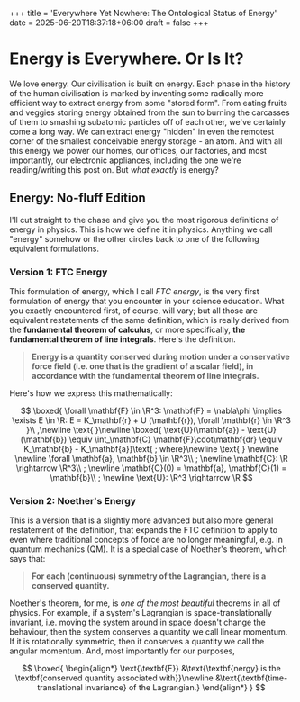+++
title = 'Everywhere Yet Nowhere: The Ontological Status of Energy'
date = 2025-06-20T18:37:18+06:00
draft = false
+++
# Energy is Everywhere. Or Is It?
We love energy. Our civilisation is built on energy. Each phase in the history of the human civilisation is marked by inventing some radically more efficient way to extract energy from some "stored form". From eating fruits and veggies storing energy obtained from the sun to burning the carcasses of them to smashing subatomic particles off of each other, we've certainly come a long way. We can extract energy "hidden" in even the remotest corner of the smallest conceivable energy storage - an atom. And with all this energy we power our homes, our offices, our factories, and most importantly, our electronic appliances, including the one we're reading/writing this post on. But *what exactly* is energy? 

## Energy: No-fluff Edition
I'll cut straight to the chase and give you the most rigorous definitions of energy in physics. This is how we define it in physics. Anything we call "energy" somehow or the other circles back to one of the following equivalent formulations.

### Version 1: FTC Energy
This formulation of energy, which I call *FTC energy*, is the very first formulation of energy that you encounter in your science education. What you exactly encountered first, of course, will vary; but all those are equivalent restatements of the same definition, which is really derived from the **fundamental theorem of calculus**, or more specifically, **the fundamental theorem of line integrals**. Here's the definition.

> **Energy is a quantity conserved during motion under a conservative force field (i.e. one that is the gradient of a scalar field), in accordance with the fundamental theorem of line integrals.**

Here's how we express this mathematically:

$$
\boxed{
\forall \mathbf{F} \in \R^3: \mathbf{F} = \nabla\phi \implies \exists E \in \R: E = K_\mathbf{r} + U (\mathbf{r}), \forall \mathbf{r} \in \R^3
}\\ ,\newline
\text{ }\newline
\boxed{
\text{U}(\mathbf{a}) - \text{U}(\mathbf{b}) \equiv \int_\mathbf{C} \mathbf{F}\cdot\mathbf{dr} \equiv K_\mathbf{b} - K_\mathbf{a}}\text{ ; where}\newline 
\text{ } \newline
\newline \forall \mathbf{a}, \mathbf{b} \in \R^3\\ ; \newline \mathbf{C}: \R \rightarrow \R^3\\ ; \newline \mathbf{C}(0) = \mathbf{a}, \mathbf{C}(1) = \mathbf{b}\\ ; \newline
\text{U}: \R^3 \rightarrow \R
$$

### Version 2: Noether's Energy
This is a version that is a slightly more advanced but also more general restatement of the definition, that expands the FTC definition to apply to even where traditional concepts of force are no longer meaningful, e.g. in quantum mechanics (QM). It is a special case of Noether's theorem, which says that:

> **For each (continuous) symmetry of the Lagrangian, there is a conserved quantity.**

Noether's theorem, for me, is *one of the most beautiful* theorems in all of physics. For example, if a system's Lagrangian is space-translationally invariant, i.e. moving the system around in space doesn't change the behaviour, then the system conserves a quantity we call linear momentum. If it is rotationally symmetric, then it conserves a quantity we call the angular momentum. And, most importantly for our purposes,

$$
\boxed{
\begin{align*}
\text{\textbf{E}}
&\text{\textbf{nergy} is the \textbf{conserved quantity associated with}}\newline
&\text{\textbf{time-translational invariance} of the Lagrangian.}
\end{align*}
}
$$
